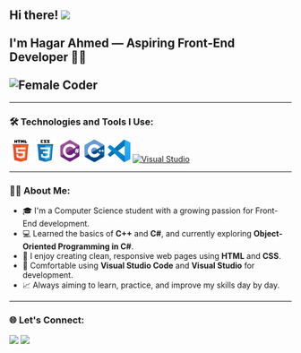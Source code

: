 <h2 align="left">
  <br>Hi there! <img src="https://user-images.githubusercontent.com/42378118/110234147-e3259600-7f4e-11eb-95be-0c4047144dea.gif" width="30"><br>
  <br> I'm Hagar Ahmed — Aspiring Front-End Developer 👩‍💻<br>
  <br>
<img src="[https://media.giphy.com/media/L8K62iTDkzGX6/giphy.gif](https://cdnb.artstation.com/p/assets/images/images/028/991/999/original/anna-havrylyukh-.gif?1596125112)" alt="Female Coder" width="500">
</h2> 

---

### 🛠 Technologies and Tools I Use:

<p align="left">
  <a href="https://www.w3.org/html/" target="_blank"><img src="https://raw.githubusercontent.com/devicons/devicon/master/icons/html5/html5-original-wordmark.svg" alt="HTML5" width="40" height="40"/></a>
  <a href="https://www.w3schools.com/css/" target="_blank"><img src="https://raw.githubusercontent.com/devicons/devicon/master/icons/css3/css3-original-wordmark.svg" alt="CSS3" width="40" height="40"/></a>
  <a href="https://learn.microsoft.com/en-us/dotnet/csharp/" target="_blank"><img src="https://raw.githubusercontent.com/devicons/devicon/master/icons/csharp/csharp-original.svg" alt="C#" width="40" height="40"/></a>
  <a href="https://cplusplus.com/" target="_blank"><img src="https://raw.githubusercontent.com/devicons/devicon/master/icons/cplusplus/cplusplus-original.svg" alt="C++" width="40" height="40"/></a>
  <a href="https://code.visualstudio.com/" target="_blank"><img src="https://raw.githubusercontent.com/devicons/devicon/master/icons/vscode/vscode-original.svg" alt="VS Code" width="40" height="40"/></a>
  <a href="https://visualstudio.microsoft.com/" target="_blank"><img src="https://img.icons8.com/color/48/visual-studio.png" alt="Visual Studio" width="40" height="40"/></a>
</p>

---

### 👩‍🎓 About Me:

- 🎓 I'm a Computer Science student with a growing passion for Front-End development.
- 💻 Learned the basics of **C++** and **C#**, and currently exploring **Object-Oriented Programming in C#**.
- 🎨 I enjoy creating clean, responsive web pages using **HTML** and **CSS**.
- 🧰 Comfortable using **Visual Studio Code** and **Visual Studio** for development.
- 📈 Always aiming to learn, practice, and improve my skills day by day.

---

### 🌐 Let's Connect:

<p align="left">
  <a href="https://github.com/hagar-233" target="_blank"><img src="https://img.shields.io/badge/-GitHub-black?style=flat-square&logo=github&logoColor=white"/></a>
  <a href="https://www.linkedin.com/in/hagar-ahmed-964976370/" target="_blank"><img src="https://img.shields.io/badge/-LinkedIn-blue?style=flat-square&logo=linkedin&logoColor=white"/></a>
</p>
